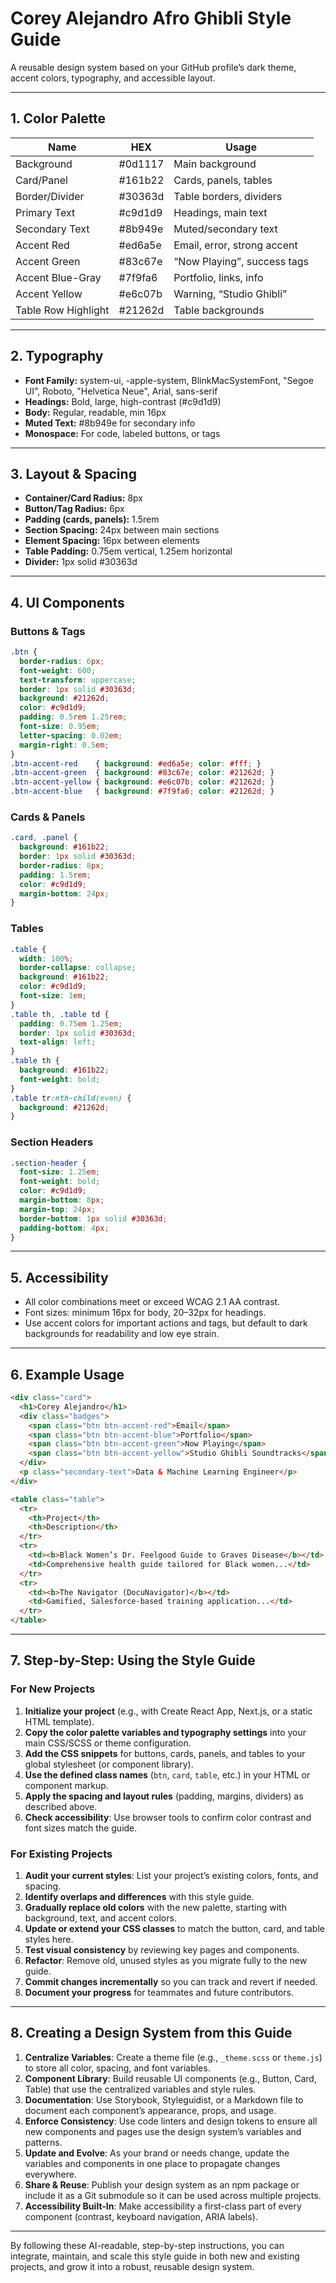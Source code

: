 # Corey Alejandro Afro Ghibli Style Guide

A reusable design system based on your GitHub profile’s dark theme, accent colors, typography, and accessible layout.

---

## 1. Color Palette

| Name                | HEX        | Usage                        |
|---------------------|------------|------------------------------|
| Background          | #0d1117    | Main background              |
| Card/Panel          | #161b22    | Cards, panels, tables        |
| Border/Divider      | #30363d    | Table borders, dividers      |
| Primary Text        | #c9d1d9    | Headings, main text          |
| Secondary Text      | #8b949e    | Muted/secondary text         |
| Accent Red          | #ed6a5e    | Email, error, strong accent  |
| Accent Green        | #83c67e    | “Now Playing”, success tags  |
| Accent Blue-Gray    | #7f9fa6    | Portfolio, links, info       |
| Accent Yellow       | #e6c07b    | Warning, “Studio Ghibli”     |
| Table Row Highlight | #21262d    | Table backgrounds            |

---

## 2. Typography

- **Font Family:** system-ui, -apple-system, BlinkMacSystemFont, "Segoe UI", Roboto, "Helvetica Neue", Arial, sans-serif
- **Headings:** Bold, large, high-contrast (#c9d1d9)
- **Body:** Regular, readable, min 16px
- **Muted Text:** #8b949e for secondary info
- **Monospace:** For code, labeled buttons, or tags

---

## 3. Layout & Spacing

- **Container/Card Radius:** 8px
- **Button/Tag Radius:** 6px
- **Padding (cards, panels):** 1.5rem
- **Section Spacing:** 24px between main sections
- **Element Spacing:** 16px between elements
- **Table Padding:** 0.75em vertical, 1.25em horizontal
- **Divider:** 1px solid #30363d

---

## 4. UI Components

### Buttons & Tags

```css
.btn {
  border-radius: 6px;
  font-weight: 600;
  text-transform: uppercase;
  border: 1px solid #30363d;
  background: #21262d;
  color: #c9d1d9;
  padding: 0.5rem 1.25rem;
  font-size: 0.95em;
  letter-spacing: 0.02em;
  margin-right: 0.5em;
}
.btn-accent-red    { background: #ed6a5e; color: #fff; }
.btn-accent-green  { background: #83c67e; color: #21262d; }
.btn-accent-yellow { background: #e6c07b; color: #21262d; }
.btn-accent-blue   { background: #7f9fa6; color: #21262d; }
```

### Cards & Panels

```css
.card, .panel {
  background: #161b22;
  border: 1px solid #30363d;
  border-radius: 8px;
  padding: 1.5rem;
  color: #c9d1d9;
  margin-bottom: 24px;
}
```

### Tables

```css
.table {
  width: 100%;
  border-collapse: collapse;
  background: #161b22;
  color: #c9d1d9;
  font-size: 1em;
}
.table th, .table td {
  padding: 0.75em 1.25em;
  border: 1px solid #30363d;
  text-align: left;
}
.table th {
  background: #161b22;
  font-weight: bold;
}
.table tr:nth-child(even) {
  background: #21262d;
}
```

### Section Headers

```css
.section-header {
  font-size: 1.25em;
  font-weight: bold;
  color: #c9d1d9;
  margin-bottom: 8px;
  margin-top: 24px;
  border-bottom: 1px solid #30363d;
  padding-bottom: 4px;
}
```

---

## 5. Accessibility

- All color combinations meet or exceed WCAG 2.1 AA contrast.
- Font sizes: minimum 16px for body, 20–32px for headings.
- Use accent colors for important actions and tags, but default to dark backgrounds for readability and low eye strain.

---

## 6. Example Usage

```html
<div class="card">
  <h1>Corey Alejandro</h1>
  <div class="badges">
    <span class="btn btn-accent-red">Email</span>
    <span class="btn btn-accent-blue">Portfolio</span>
    <span class="btn btn-accent-green">Now Playing</span>
    <span class="btn btn-accent-yellow">Studio Ghibli Soundtracks</span>
  </div>
  <p class="secondary-text">Data & Machine Learning Engineer</p>
</div>

<table class="table">
  <tr>
    <th>Project</th>
    <th>Description</th>
  </tr>
  <tr>
    <td><b>Black Women’s Dr. Feelgood Guide to Graves Disease</b></td>
    <td>Comprehensive health guide tailored for Black women...</td>
  </tr>
  <tr>
    <td><b>The Navigator (DocuNavigator)</b></td>
    <td>Gamified, Salesforce-based training application...</td>
  </tr>
</table>
```

---

## 7. Step-by-Step: Using the Style Guide

### For New Projects

1. **Initialize your project** (e.g., with Create React App, Next.js, or a static HTML template).
2. **Copy the color palette variables and typography settings** into your main CSS/SCSS or theme configuration.
3. **Add the CSS snippets** for buttons, cards, panels, and tables to your global stylesheet (or component library).
4. **Use the defined class names** (`btn`, `card`, `table`, etc.) in your HTML or component markup.
5. **Apply the spacing and layout rules** (padding, margins, dividers) as described above.
6. **Check accessibility**: Use browser tools to confirm color contrast and font sizes match the guide.

### For Existing Projects

1. **Audit your current styles**: List your project’s existing colors, fonts, and spacing.
2. **Identify overlaps and differences** with this style guide.
3. **Gradually replace old colors** with the new palette, starting with background, text, and accent colors.
4. **Update or extend your CSS classes** to match the button, card, and table styles here.
5. **Test visual consistency** by reviewing key pages and components.
6. **Refactor**: Remove old, unused styles as you migrate fully to the new guide.
7. **Commit changes incrementally** so you can track and revert if needed.
8. **Document your progress** for teammates and future contributors.

---

## 8. Creating a Design System from this Guide

1. **Centralize Variables**: Create a theme file (e.g., `_theme.scss` or `theme.js`) to store all color, spacing, and font variables.
2. **Component Library**: Build reusable UI components (e.g., Button, Card, Table) that use the centralized variables and style rules.
3. **Documentation**: Use Storybook, Styleguidist, or a Markdown file to document each component’s appearance, props, and usage.
4. **Enforce Consistency**: Use code linters and design tokens to ensure all new components and pages use the design system’s variables and patterns.
5. **Update and Evolve**: As your brand or needs change, update the variables and components in one place to propagate changes everywhere.
6. **Share & Reuse**: Publish your design system as an npm package or include it as a Git submodule so it can be used across multiple projects.
7. **Accessibility Built-In**: Make accessibility a first-class part of every component (contrast, keyboard navigation, ARIA labels).

---

By following these AI-readable, step-by-step instructions, you can integrate, maintain, and scale this style guide in both new and existing projects, and grow it into a robust, reusable design system.
